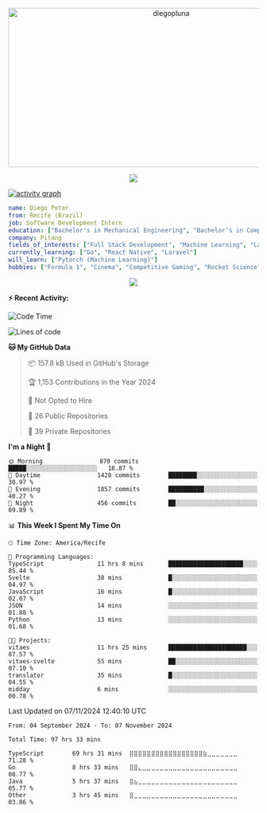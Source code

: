 <p align="center">
  <img src="https://socialify.git.ci/diegopluna/diegopluna/image?font=Inter&forks=1&issues=1&language=1&name=1&owner=1&pattern=Brick%20Wall&pulls=1&stargazers=1&theme=Dark" alt="diegopluna" width="640" height="320" />
</p>

<p align="center">
  <img src="https://github-profile-trophy.vercel.app/?username=diegopluna&theme=tokyonight&column=-1"/>
</p>

[![activity graph](https://github-readme-activity-graph.vercel.app/graph?username=diegopluna&theme=github-dark-dimmed&custom_title=diegopluna%20Activity%20Graph&hide_border=true)](https://github.com/ashutosh00710/github-readme-activity-graph)

```yaml
name: Diego Peter
from: Recife (Brazil)
job: Software Development Intern
education: ["Bachelor's in Mechanical Engineering", "Bachelor's in Computer Science"]
company: Pitang
fields_of_interests: ["Full Stack Development", "Machine Learning", "Large Language Models", "Computer Vision"]
currently_learning: ["Go", "React Native", "Laravel"]
will_learn: ["Pytorch (Machine Learning)"]
hobbies: ["Formula 1", "Cinema", "Competitive Gaming", "Rocket Science"]
```
<p align="center">
  <img src="https://music-profile.rayriffy.com/theme/dark.svg?uid=001361.7bf259d2dfb9456ca71b61612518bc5f.0128" />
</p>

**:zap: Recent Activity:**

<!--START_SECTION:activity-->
<!--END_SECTION:activity-->

<!--START_SECTION:waka-->
![Code Time](http://img.shields.io/badge/Code%20Time-94%20hrs%2038%20mins-blue)

![Lines of code](https://img.shields.io/badge/From%20Hello%20World%20I%27ve%20Written-3.8%20million%20lines%20of%20code-blue)

**🐱 My GitHub Data** 

> 📦 157.8 kB Used in GitHub's Storage 
 > 
> 🏆 1,153 Contributions in the Year 2024
 > 
> 🚫 Not Opted to Hire
 > 
> 📜 26 Public Repositories 
 > 
> 🔑 39 Private Repositories 
 > 
**I'm a Night 🦉** 

```text
🌞 Morning                870 commits         █████░░░░░░░░░░░░░░░░░░░░   18.87 % 
🌆 Daytime                1428 commits        ████████░░░░░░░░░░░░░░░░░   30.97 % 
🌃 Evening                1857 commits        ██████████░░░░░░░░░░░░░░░   40.27 % 
🌙 Night                  456 commits         ██░░░░░░░░░░░░░░░░░░░░░░░   09.89 % 
```


📊 **This Week I Spent My Time On** 

```text
🕑︎ Time Zone: America/Recife

💬 Programming Languages: 
TypeScript               11 hrs 8 mins       █████████████████████░░░░   85.44 % 
Svelte                   38 mins             █░░░░░░░░░░░░░░░░░░░░░░░░   04.97 % 
JavaScript               16 mins             █░░░░░░░░░░░░░░░░░░░░░░░░   02.07 % 
JSON                     14 mins             ░░░░░░░░░░░░░░░░░░░░░░░░░   01.88 % 
Python                   13 mins             ░░░░░░░░░░░░░░░░░░░░░░░░░   01.68 % 

🐱‍💻 Projects: 
vitaes                   11 hrs 25 mins      ██████████████████████░░░   87.57 % 
vitaes-svelte            55 mins             ██░░░░░░░░░░░░░░░░░░░░░░░   07.10 % 
translator               35 mins             █░░░░░░░░░░░░░░░░░░░░░░░░   04.55 % 
midday                   6 mins              ░░░░░░░░░░░░░░░░░░░░░░░░░   00.78 % 
```


 Last Updated on 07/11/2024 12:40:10 UTC
<!--END_SECTION:waka-->

<!--START_SECTION:waka-simple-->

```text
From: 04 September 2024 - To: 07 November 2024

Total Time: 97 hrs 33 mins

TypeScript        69 hrs 31 mins  ⣿⣿⣿⣿⣿⣿⣿⣿⣿⣿⣿⣿⣿⣿⣿⣿⣿⣷⣀⣀⣀⣀⣀⣀⣀   71.28 %
Go                8 hrs 33 mins   ⣿⣿⣄⣀⣀⣀⣀⣀⣀⣀⣀⣀⣀⣀⣀⣀⣀⣀⣀⣀⣀⣀⣀⣀⣀   08.77 %
Java              5 hrs 37 mins   ⣿⣦⣀⣀⣀⣀⣀⣀⣀⣀⣀⣀⣀⣀⣀⣀⣀⣀⣀⣀⣀⣀⣀⣀⣀   05.77 %
Other             3 hrs 45 mins   ⣿⣀⣀⣀⣀⣀⣀⣀⣀⣀⣀⣀⣀⣀⣀⣀⣀⣀⣀⣀⣀⣀⣀⣀⣀   03.86 %
```

<!--END_SECTION:waka-simple-->
